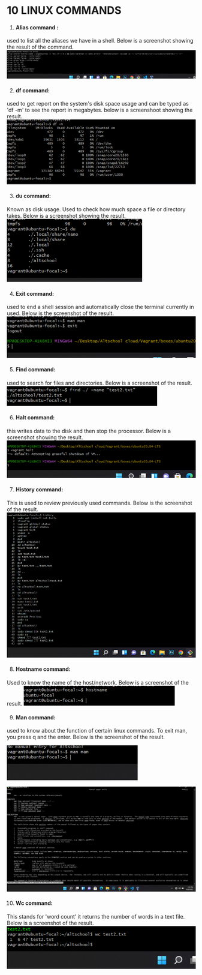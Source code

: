 # 10 LINUX COMMANDS
1. #### Alias command : 
used to list all the aliases we have in a shell. Below is a screenshot showing the result of the command.
![Alias cmd](./Alias%20command.png "Alias cmd")

2. #### df command:
used to get report on the system's disk space usage and can be typed as 'df -m' to see the report in megabytes. below is a screenshoot showing the result.
![df cmd](./df%20command.png "df cmd")

3. #### du command:
Known as disk usage. Used to check how much space a file or directory takes. Below is a screenshot showing the result.
![du cmd](./du%20command.png "du cmd")

4. #### Exit command:
used to end a shell session and automatically close the terminal currently in used. Below is the screenshot of the result.
![exit cmd](./exit%20command.png "exit cmd")

5. #### Find command: 
used to search for files and directories. Below is a screenshot of the result.
![find cmd](./find%20command.png "find cmd")

6. #### Halt command: 
this writes data to the disk and then stop the processor. Below is a screenshot showing the result.
![halt cmd](./halt%20command.png "halt cmd")

7. #### History command: 
This is used to review previously used commands. Below is the screenshot of the result.
![history cmd](./history%20command.png "history cmd")

8. #### Hostname command:
Used to know the name of the host/network. Below is a screenshot of the result.
![hostname cmd](./hostname%20command.png "hostname cmd")

9. #### Man command: 
used to know about the function of certain linux commands. To exit man, you press q and the enter. Below is the screenshot of the result.

![man cmd](./man%20command%201.png "man cmd 1")

![man cmd2](./man%20command.png "man cmd2")

10. #### Wc command:
This stands for 'word count' it returns the number of words in a text file. Below is a screenshot of the result.
![wc cmd](./wc%20command.png "wc cmd")
